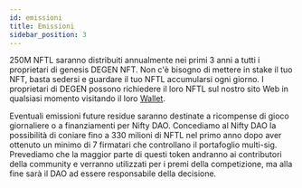 ```yaml
---
id: emissioni
title: Emissioni
sidebar_position: 3
---
```


250M NFTL saranno distribuiti annualmente nei primi 3 anni a tutti i proprietari di genesis DEGEN NFT. Non c'è bisogno di mettere in stake il tuo NFT, basta sedersi e guardare il tuo NFTL accumularsi ogni giorno. I proprietari di DEGEN possono richiedere il loro NFTL sul nostro sito Web in qualsiasi momento visitando il loro [Wallet](https://nifty-league.com/wallet).

Eventuali emissioni future residue saranno destinate a ricompense di gioco giornaliere o a finanziamenti per Nifty DAO. Concediamo al Nifty DAO la possibilità di coniare fino a 330 milioni di NFTL nel primo anno dopo aver ottenuto un minimo di 7 firmatari che controllano il portafoglio multi-sig. Prevediamo che la maggior parte di questi token andranno ai contributori della community e verranno utilizzati per i premi della competizione, ma alla fine sarà il DAO ad essere responsabile della decisione.
